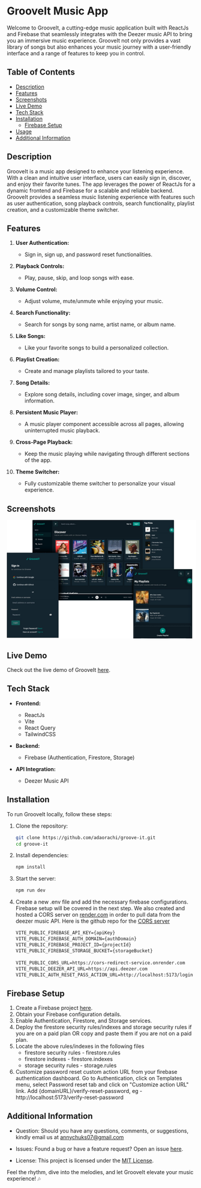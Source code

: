 # GrooveIt Music App

Welcome to GrooveIt, a cutting-edge music application built with ReactJs and Firebase that seamlessly integrates with the Deezer music API to bring you an immersive music experience.
GrooveIt not only provides a vast library of songs but also enhances your music journey with a user-friendly interface and a range of features to keep you in control.

## Table of Contents

- [Description](#description)
- [Features](#features)
- [Screenshots](#screenshots)
- [Live Demo](#live-demo)
- [Tech Stack](#tech-stack)
- [Installation](#installation)
  - [Firebase Setup](#firebase-setup)
- [Usage](#usage)
- [Additional Information](#additional-information)

## Description

GrooveIt is a music app designed to enhance your listening experience. With a clean and intuitive user interface, users can easily sign in, discover, and enjoy their favorite tunes. The app leverages the power of ReactJs for a dynamic frontend and Firebase for a scalable and reliable backend. <br />
GrooveIt provides a seamless music listening experience with features such as user authentication, song playback controls, search functionality, playlist creation, and a customizable theme switcher.

## Features

1. **User Authentication:**

   - Sign in, sign up, and password reset functionalities.

2. **Playback Controls:**

   - Play, pause, skip, and loop songs with ease.

3. **Volume Control:**

   - Adjust volume, mute/unmute while enjoying your music.

4. **Search Functionality:**

   - Search for songs by song name, artist name, or album name.

5. **Like Songs:**

   - Like your favorite songs to build a personalized collection.

6. **Playlist Creation:**

   - Create and manage playlists tailored to your taste.

7. **Song Details:**

   - Explore song details, including cover image, singer, and album information.

8. **Persistent Music Player:**

   - A music player component accessible across all pages, allowing uninterrupted music playback.

9. **Cross-Page Playback:**

   - Keep the music playing while navigating through different sections of the app.

10. **Theme Switcher:**
    - Fully customizable theme switcher to personalize your visual experience.

## Screenshots

<img src="public/assets/images/screenshots/image.png"/>

## Live Demo

Check out the live demo of GrooveIt [here](https://groov.netlify.app/).

## Tech Stack

- **Frontend:**

  - ReactJs
  - Vite
  - React Query
  - TailwindCSS

- **Backend:**

  - Firebase (Authentication, Firestore, Storage)

- **API Integration:**
  - Deezer Music API

## Installation

To run GrooveIt locally, follow these steps:

1. Clone the repository:

   ```bash
   git clone https://github.com/adaorachi/groove-it.git
   cd groove-it
   ```

2. Install dependencies:

   ```bash
   npm install
   ```

3. Start the server:

   ```bash
   npm run dev
   ```

4. Create a new .env file and add the necessary firebase configurations. Firebase setup will be covered in the next step. We also created and hosted a CORS server on [render.com](https://render.com/) in order to pull data from the deezer music API. Here is the github repo for the [CORS server](https://github.com/adaorachi/cors/)

   ```
   VITE_PUBLIC_FIREBASE_API_KEY={apiKey}
   VITE_PUBLIC_FIREBASE_AUTH_DOMAIN={authDomain}
   VITE_PUBLIC_FIREBASE_PROJECT_ID={projectId}
   VITE_PUBLIC_FIREBASE_STORAGE_BUCKET={storageBucket}

   VITE_PUBLIC_CORS_URL=https://cors-redirect-service.onrender.com
   VITE_PUBLIC_DEEZER_API_URL=https://api.deezer.com
   VITE_PUBLIC_AUTH_RESET_PASS_ACTION_URL=http://localhost:5173/login
   ```

## Firebase Setup

1. Create a Firebase project [here](https://firebase.google.com/).
2. Obtain your Firebase configuration details.
3. Enable Authentication, Firestore, and Storage services.
4. Deploy the firestore security rules/indexes and storage security rules if you are on a paid plan OR copy and paste them if you are not on a paid plan.
5. Locate the above rules/indexes in the following files
   - firestore security rules - firestore.rules
   - firestore indexes - firestore.indexes
   - storage security rules - storage.rules
6. Customize password reset custom action URL from your firebase authentication dashboard. Go to Authentication, click on Templates menu, select Password reset tab and click on "Customize action URL" link. Add {domainURL}/verify-reset-password, eg - http://localhost:5173/verify-reset-password

## Additional Information

- Question: Should you have any questions, comments, or suggestions, kindly email us at [annychuks07@gmail.com](mailto:annychuks07@gmail.com)

- Issues: Found a bug or have a feature request? Open an issue [here](https://github.com/adaorachi/groove-it/issues).

- License: This project is licensed under the [MIT License](/LICENSE.txt).

Feel the rhythm, dive into the melodies, and let GrooveIt elevate your music experience! 🎶
